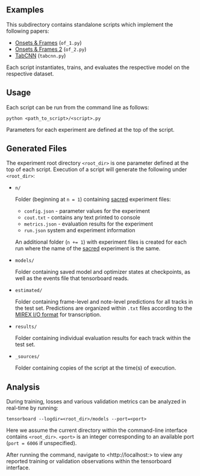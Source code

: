 ## Examples
This subdirectory contains standalone scripts which implement the following papers:
 - [Onsets & Frames](https://arxiv.org/abs/1710.11153) (```of_1.py```)
 - [Onsets & Frames 2](https://arxiv.org/abs/1810.12247) (```of_2.py```)
 - [TabCNN](https://archives.ismir.net/ismir2019/paper/000033.pdf) (```tabcnn.py```)

Each script instantiates, trains, and evaluates the respective model on the respective dataset.

## Usage
Each script can be run from the command line as follows:
```
python <path_to_script>/<script>.py
```

Parameters for each experiment are defined at the top of the script. 

## Generated Files
The experiment root directory ```<root_dir>``` is one parameter defined at the top of each script.
Execution of a script will generate the following under ```<root_dir>```:
 - ```n/```

    Folder (beginning at ```n = 1```) containing [sacred](https://sacred.readthedocs.io/en/stable/quickstart.html) experiment files:
 
     - ```config.json``` - parameter values for the experiment
     - ```cout.txt``` - contains any text printed to console
     - ```metrics.json``` - evaluation results for the experiment
     - ```run.json``` system and experiment information

    An additional folder (```n += 1```) with experiment files is created for each run where the name of the [sacred](https://sacred.readthedocs.io/en/stable/quickstart.html) experiment is the same. 

 - ```models/```

    Folder containing saved model and optimizer states at checkpoints, as well as the events file that tensorboard reads.

 - ```estimated/```

    Folder containing frame-level and note-level predictions for all tracks in the test set.
    Predictions are organized within ```.txt``` files according to the [MIREX I/O format](https://www.music-ir.org/mirex/wiki/2020:Multiple_Fundamental_Frequency_Estimation_%26_Tracking) for transcription.

 - ```results/```

    Folder containing individual evaluation results for each track within the test set.

 - ```_sources/```

    Folder containing copies of the script at the time(s) of execution.

## Analysis
During training, losses and various validation metrics can be analyzed in real-time by running:
```
tensorboard --logdir=<root_dir>/models --port=<port>
```
Here we assume the current directory within the command-line interface contains ```<root_dir>```.
 ```<port>``` is an integer corresponding to an available port (```port = 6006``` if unspecified).

After running the command, navigate to <http://localhost:<port>> to view any reported training or validation observations within the tensorboard interface.
